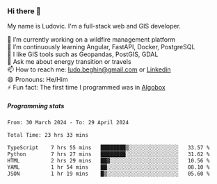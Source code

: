 ### Hi there 👋

My name is Ludovic. I'm a full-stack web and GIS developer.

 🔭 I’m currently working on a wildfire management platform<br/>
 🌱 I’m continuously learning Angular, FastAPI, Docker, PostgreSQL<br/>
 👯 I like GIS tools such as Geopandas, PostGIS, GDAL<br/>
 💬 Ask me about energy transition or travels<br/>
 📫 How to reach me: ludo.beghin@gmail.com or [Linkedin](https://www.linkedin.com/in/ludovic-beghin/)<br/>
 😄 Pronouns: He/Him<br/>
 ⚡ Fun fact: The first time I programmed was in [Algobox](https://fr.wikipedia.org/wiki/Algobox)<br/>

##### Programming stats
<!--START_SECTION:waka-->

```txt
From: 30 March 2024 - To: 29 April 2024

Total Time: 23 hrs 33 mins

TypeScript    7 hrs 55 mins   ████████▒░░░░░░░░░░░░░░░░   33.57 %
Python        7 hrs 27 mins   ████████░░░░░░░░░░░░░░░░░   31.62 %
HTML          2 hrs 29 mins   ██▓░░░░░░░░░░░░░░░░░░░░░░   10.56 %
YAML          1 hr 54 mins    ██░░░░░░░░░░░░░░░░░░░░░░░   08.10 %
JSON          1 hr 19 mins    █▒░░░░░░░░░░░░░░░░░░░░░░░   05.60 %
```

<!--END_SECTION:waka-->
